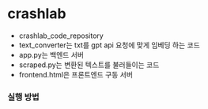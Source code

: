 # crashlab
* crashlab_code_repository
* text_converter는 txt를 gpt api 요청에 맞게 임베딩 하는 코드
* app.py는 백엔드 서버
* scraped.py는 변환된 텍스트를 불러들이는 코드
* frontend.html은 프론트엔드 구동 서버


### 실행 방법 ###
